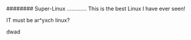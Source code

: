 ######## Super-Linux
.............
This is the best Linux I have ever seen!

IT must be ar^yxch linux?

dwad
